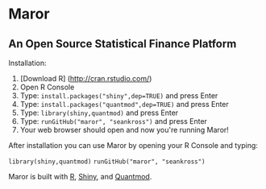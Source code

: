 Maror
=====

An Open Source Statistical Finance Platform
-------------------------------------------

Installation:

1. [Download R] (http://cran.rstudio.com/)
2. Open R Console
3. Type: ```install.packages("shiny",dep=TRUE)``` and press Enter
4. Type: ```install.packages("quantmod",dep=TRUE)``` and press Enter
5. Type: ```library(shiny,quantmod)``` and press Enter
4. Type: ```runGitHub("maror", "seankross")``` and press Enter
5. Your web browser should open and now you're running Maror!

After installation you can use Maror by opening your R Console and typing:

```library(shiny,quantmod)```
```runGitHub("maror", "seankross")```

Maror is built with [R](http://www.r-project.org/), [Shiny](http://www.rstudio.com/shiny/),
and [Quantmod](http://www.quantmod.com/).
